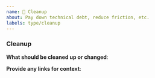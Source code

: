```yaml
---
name: 🧹 Cleanup
about: Pay down technical debt, reduce friction, etc.
labels: type/cleanup
---
```


<!-- Please use this template while filing an issue to highlight technical debt to be paid down, or friction to be reduced -->

### Cleanup

**What should be cleaned up or changed**:

**Provide any links for context**:
